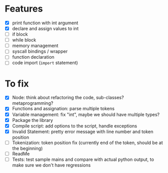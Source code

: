 # Features
- [x] print function with int argument
- [x] declare and assign values to int
- [ ] if block
- [ ] while block
- [ ] memory management
- [ ] syscall bindings / wrapper
- [ ] function declaration
- [ ] code import (`import` statement)

# To fix
- [x] Node: think about refactoring the code, sub-classes? metaprogramming?
- [x] Functions and assignation: parse multiple tokens
- [x] Variable management: fix "int", maybe we should have multiple types?
- [x] Package the library
- [x] Compile script: add options to the script, handle exceptions
- [x] Invalid Statement: pretty error message with line number and token position
- [ ] Tokenization: token position fix (currently end of the token, should be at the beginning)
- [ ] ReadMe
- [ ] Tests: test sample mains and compare with actual python output, to make sure we don't have regressions
